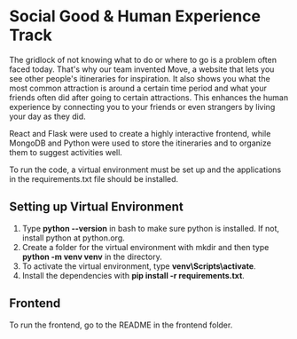 # Social Good & Human Experience Track
The gridlock of not knowing what to do or where to go is a problem often faced today. 
That's why our team invented Move, a website that lets you see other people's itineraries for inspiration.
It also shows you what the most common attraction is around a certain time period and what your friends often did after going to certain attractions.
This enhances the human experience by connecting you to your friends or even strangers by living your day as they did.

React and Flask were used to create a highly interactive frontend, while MongoDB and Python were used to store the itineraries and to organize them to suggest activities well.

To run the code, a virtual environment must be set up and the applications in the requirements.txt file should be installed.

## Setting up Virtual Environment
1. Type **python --version** in bash to make sure python is installed. If not, install python at python.org.
2. Create a folder for the virtual environment with mkdir and then type **python -m venv venv** in the directory.
3. To activate the virtual environment, type **venv\Scripts\activate**.
4. Install the dependencies with **pip install -r requirements.txt**.

## Frontend
To run the frontend, go to the README in the frontend folder.
   
